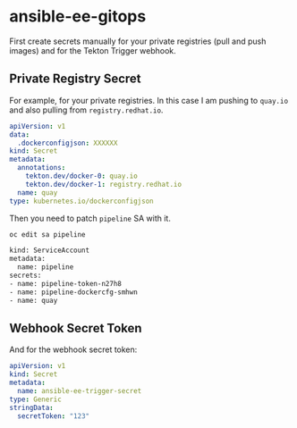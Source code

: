 # ansible-ee-gitops

First create secrets manually for your private registries (pull and push images) and for the Tekton Trigger webhook.

## Private Registry Secret
For example, for your private registries. In this case I am pushing to `quay.io` and also pulling from `registry.redhat.io`.
```yaml
apiVersion: v1
data:
  .dockerconfigjson: XXXXXX
kind: Secret
metadata:
  annotations:
    tekton.dev/docker-0: quay.io
    tekton.dev/docker-1: registry.redhat.io
  name: quay
type: kubernetes.io/dockerconfigjson
```

Then you need to patch `pipeline` SA with it.
```bash
oc edit sa pipeline

kind: ServiceAccount
metadata:
  name: pipeline
secrets:
- name: pipeline-token-n27h8
- name: pipeline-dockercfg-smhwn
- name: quay
```

## Webhook Secret Token
And for the webhook secret token:
```yaml
apiVersion: v1
kind: Secret
metadata:
  name: ansible-ee-trigger-secret
type: Generic
stringData:
  secretToken: "123"
```




